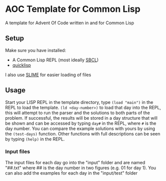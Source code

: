 # AOC Template for Common Lisp
A template for Advent Of Code written in and for Common Lisp

## Setup
Make sure you have installed:
- A Common Lisp REPL (most ideally [SBCL](http://www.sbcl.org/))
- [quicklisp](https://www.quicklisp.org/beta/)

I also use [SLIME](https://common-lisp.net/project/slime/) for easier loading of files

## Usage
Start your LISP REPL in the template directory, type `(load "main")` in the REPL to load the template.
`(ld <day-number>)` to load that day into the REPL, this will attempt to run the parser and the solutions
to both parts of the problem. If successful, the results will be stored in a day structure that will be shown
and can be accessed by typing `day#` in the REPL, where `#` is the day number. You can compare the example
solutions with yours by using the `(test-days)` function. Other functions with full descriptions can be seen by
typing `(help)` in the REPL.

### Input files
The input files for each day go into the "input" folder and are named "##.txt" where ## is the day number
in two figures (e.g. 01 for day 1). You can also add the examples for each day in the "input/test" folder
